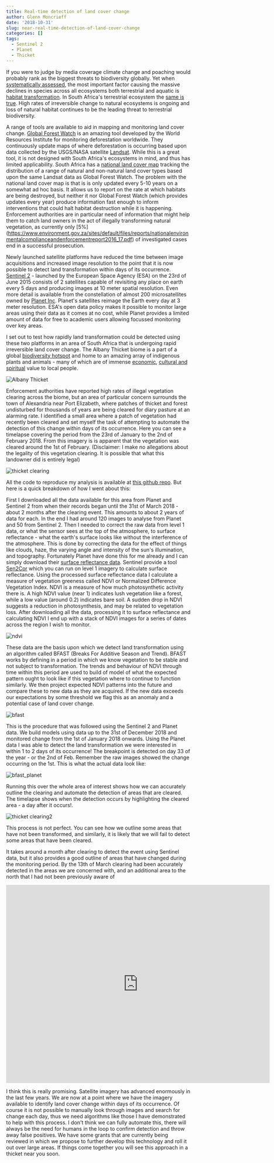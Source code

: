 ```yaml
---
title: Real-time detection of land cover change
author: Glenn Moncrieff
date: '2018-10-31'
slug: near-real-time-detection-of-land-cover-change
categories: []
tags:
  - Sentinel 2
  - Planet
  - Thicket
---
```


If you were to judge by media coverage climate change and poaching would probably rank as the biggest threats to biodiversity globally. Yet when [systematically assessed](https://www.worldwildlife.org/pages/living-planet-report-2018), the most important factor causing the massive declines in species across all ecosystems both terrestrial and aquatic is [habitat transformation](https://www.ipbes.net/assessment-reports/ldr). In South Africa's terrestrial ecosystem the [same is true](https://www.sanbi.org/biodiversity/building-knowledge/biodiversity-monitoring-assessment/national-biodiversity-assessment/). High rates of irreversible change to natural ecosystems is ongoing and loss of natural habitat continues to be the leading threat to terrestrial biodiversity.

A range of tools are available to aid in mapping and monitoring land cover change. [Global Forest Watch](https://www.globalforestwatch.org/) is an amazing tool developed by the World Resources Institute for monitoring deforestation worldwide. They continuously update maps of where deforestation is occurring based upon data collected by the USGS/NASA satellite [Landsat](https://landsat.usgs.gov/). While this is a great tool, it is not designed with South Africa's ecosystems in mind, and thus has limited applicability. South Africa has a [national land cover map](http://bgis.sanbi.org/DEA_Landcover/project.asp) tracking the distribution of a range of natural and non-natural land cover types based upon the same Landsat data as Global Forest Watch. The problem with the national land cover map is that is is only updated every 5-10 years on a somewhat ad hoc basis. It allows us to report on the rate at which habitats are being destroyed, but neither it nor Global Forest Watch (which provides updates every year) produce information fast enough to inform interventions that could halt habitat destruction while it is happening. Enforcement authorities are in particular need of information that might help them to catch land owners in the act of illegally transforming natural vegetation, as currently only [5%] (https://www.environment.gov.za/sites/default/files/reports/nationalenvironmentalcomplianceandenforcementreport2016_17.pdf) of investigated cases end in a successful prosecution.

Newly launched satellite platforms have reduced the time between image acquisitions and increased image resolution to the point that it is now possible to detect land transformation within days of its occurrence. [Sentinel 2](https://sentinel.esa.int/web/sentinel/missions/sentinel-2) - launched by the European Space Agency (ESA) on the 23rd of June 2015 consists of 2 satellites capable of revisiting any place on earth every 5 days and producing images at 10 meter spatial resolution. Even more detail is available from the constellation of almost 200 microsatellites owned by [Planet Inc](https://www.planet.com). Planet's satellites reimage the Earth every day at 3 meter resolution. ESA's open data policy makes it possible to monitor large areas using their data as it comes at no cost, while Planet provides a limited amount of data for free to academic users allowing focussed monitoring over key areas. 

I set out to test how rapidly land transformation could be detected using these two platforms in an area of South Africa that is undergoing rapid irreversible land cover change. The Albany Thicket biome is a part of a global [biodiversity hotspot](https://www.conservation.org/global/ci_south_africa/where-we-work/maputaland-pondoland-albany/Pages/maputaland-pondoland-albany-hotspot.aspx) and home to an amazing array of indigenous plants and animals - many of which are of immense [economic](https://www.sciencedirect.com/science/article/pii/S2212041617303960), [cultural and spiritual](http://www.scielo.org.za/scielo.php?pid=S0038-23532012000300016&script=sci_abstract&tlng=en) value to local people. 

![Albany Thicket](/images/thicket.jpg "The Albany thicket biome")

Enforcement authorities have reported high rates of illegal vegetation clearing across the biome, but an area of particular concern surrounds the town of Alexandria near Port Elizabeth, where patches of thicket and forest undisturbed for thousands of years are being cleared for diary pasture at an alarming rate.  I identified a small area where a patch of vegetation had recently been cleared and set myself the task of attempting to automate the detection of this change within days of its occurrence. Here you can see a timelapse covering the period from the 23rd of January to the 2nd of February 2018. From this imagery is is apparent that the vegetation was cleared around the 1st of February. (Disclaimer: I make no allegations about the legality of this vegetation clearing. It is possible that what this landowner did is entirely legal) 

![thicket clearing](/images/pl_gif.gif "thicket clearing")

All the code to reproduce my analysis is available at [this github repo](https://github.com/GMoncrieff/thicket_monitoring). But here is a quick breakdown of how I went about this:
  
First I downloaded all the data available for this area from Planet and Sentinel 2 from when their records began until the 31st of March 2018 - about 2 months after the clearing event. This amounts to about 2 years of data for each. In the end I had around 120 images to analyse from Planet and 50 from Sentinel 2. Then I needed to correct the raw data from level 1 data, or what the sensor sees at the top of the atmosphere, to surface reflectance - what the earth's surface looks like without the interference of the atmosphere. This is done by correcting the data for the effect of things like clouds, haze, the varying angle and intensity of the sun's illumination, and topography. Fortunately Planet have done this for me already and I can simply download their [surface reflectance data](https://assets.planet.com/marketing/PDF/Planet_Surface_Reflectance_Technical_White_Paper.pdf). Sentinel provide a tool [Sen2Cor](http://step.esa.int/main/third-party-plugins-2/sen2cor/) which you can run on level 1 imagery to calculate surface reflectance. 
Using the processed surface reflectance data I calculate a measure of vegetation greeness called NDVI or Normalized Difference Vegetation Index. NDVI is a measure of how much photosynthetic activity there is. A high NDVI value (near 1) indicates lush vegetation like a forest, while a low value (around 0.2) indicates bare soil. A sudden drop in NDVI suggests a reduction in photosynthesis, and may be related to vegetation loss. After downloading all the data, processing it to surface reflectance and calculating NDVI I end up with a stack of NDVI images for a series of dates across the region I wish to monitor.

![ndvi](/images/stack.jpg "ndvi stack")

These data are the basis upon which we detect land transformation using an algorithm called BFAST (Breaks For Additive Season and Trend). BFAST works by defining in a period in which we know vegetation to be stable and not subject to transformation. The trends and behaviour of NDVI through time within this period are used to build of model of what the expected pattern ought to look like if this vegetation where to continue to function similarly. We then project expected NDVI patterns into the future and compare these to new data as they are acquired. If the new data exceeds our expectations by some threshold we flag this as an anomaly and a potential case of land cover change.

![bfast](/images/bf3.png "bfast")

This is the procedure that was followed using the Sentinel 2 and Planet data. We build models using data up to the 31st of December 2018 and monitored change from the 1st of January 2018 onwards. Using the Planet data I was able to detect the land transformation we were interested in within 1 to 2 days of its occurrence! The breakpoint is detected on day 33 of the year - or the 2nd of Feb. Remember the raw images showed the change occurring on the 1st. This is what the actual data look like:

![bfast_planet](/images/pl_bf.jpg "bfast_planet")

Running this over the whole area of interest shows how we can accurately outline the clearing and automate the detection of areas that are cleared. The timelapse shows when the detection occurs by highlighting the cleared area - a day after it occurs!.

![thicket clearing2](/images/pl_gif2.gif "thicket clearing")

This process is not perfect. You can see how we outline some areas that have not been transformed, and similarly, it is likely that we will fail to detect some areas that have been cleared.
  
It takes around a month after clearing to detect the event using Sentinel data, but it also provides a good outline of areas that have changed during the monitoring period. By the 13th of March clearing had been accurately detected in the areas we are concerned with, and an additional area to the north that I had not been previously aware of

<iframe frameborder="0" class="juxtapose" width="720" height="540" src="https://cdn.knightlab.com/libs/juxtapose/latest/embed/index.html?uid=3055d780-ddc3-11e8-9dba-0edaf8f81e27"></iframe>

I think this is really promising. Satellite imagery has advanced enormously in the last few years. We are now at a point where we have the imagery available to identify land cover change within days of its occurrence. Of course it is not possible to manually look through images and search for change each day, thus we need algorithms like those I have demonstrated to help with this process. I don't think we can fully automate this, there will always be the need for humans in the loop to confirm detection and throw away false positives. We have some grants that are currently being reviewed in which we propose to further develop this technology and roll it out over large areas. If things come together you will see this approach in a thicket near you soon.







